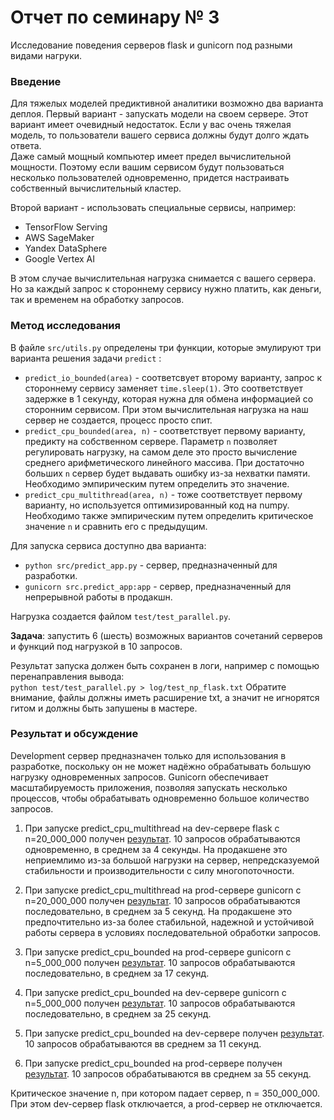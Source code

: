 # Отчет по семинару № 3
Исследование поведения серверов flask и gunicorn под разными видами нагруки.  

### Введение
Для тяжелых моделей предиктивной аналитики возможно два варианта деплоя. 
Первый вариант - запускать модели на своем сервере. 
Этот вариант имеет очевидный недостаток. 
Если у вас очень тяжелая модель, то пользователи вашего сервиса должны будут долго ждать ответа.  
Даже самый мощный компьютер имеет предел вычислительной мощности. 
Поэтому если вашим сервисом будут пользоваться несколько пользователей одновременно, придется настраивать собственный вычислительный кластер. 

Второй вариант - использовать специальные сервисы, например:  
- TensorFlow Serving
- AWS SageMaker
- Yandex DataSphere
- Google Vertex AI

В этом случае вычислительная нагрузка снимается с вашего сервера. 
Но за каждый запрос к стороннему сервису нужно платить, как деньги, так и временем на обработку запросов. 

### Метод исследования
В файле `src/utils.py` определены три функции, которые эмулируют три варианта решения задачи `predict` :
- `predict_io_bounded(area)` - соответсвует второму варианту, запрос к стороннему сервису заменяет `time.sleep(1)`. 
Это соответствует задержке в 1 секунду, которая нужна для обмена информацией со сторонним сервисом. 
При этом вычислительная нагрузка на наш сервер не создается, процесс просто спит. 
- `predict_cpu_bounded(area, n)` - соответствует первому варианту, предикту на собственном сервере. 
Параметр `n` позволяет регулировать нагрузку, на самом деле это просто вычисление среднего арифметического линейного массива. 
При достаточно больших `n` сервер будет выдавать ошибку из-за нехватки памяти. 
Необходимо эмпирическим путем определить это значение. 
- `predict_cpu_multithread(area, n)` - тоже соответствует первому варианту, но используется оптимизированный код на numpy. 
Необходимо также эмпирическим путем определить критическое значение `n` и сравнить его с предыдущим. 

Для запуска сервиса доступно два варианта: 
- `python src/predict_app.py` - сервер, предназначенный для разработки. 
- `gunicorn src.predict_app:app` - сервер, предназначенный для непрерывной работы в продакшн. 

Нагрузка создается файлом `test/test_parallel.py`.  

**Задача**: запустить 6 (шесть) возможных вариантов сочетаний серверов и функций под нагрузкой в 10 запросов. 

Результат запуска должен быть сохранен в логи, например с помощью перенаправления вывода:  
`python test/test_parallel.py > log/test_np_flask.txt` 
Обратите внимание, файлы должны иметь расширение txt, а значит не игнорятся гитом и должны быть запушены в мастере.  

### Результат и обсуждение
Development сервер предназначен только для использования в разработке, поскольку он не может надёжно обрабатывать большую нагрузку одновременных запросов.
Gunicorn обеспечивает масштабируемость приложения, позволяя запускать несколько процессов, чтобы обрабатывать одновременно большое количество запросов.


1) При запуске predict_cpu_multithread на dev-сервере flask с n=20_000_000 получен [результат](log/predict_cpu_multithread_dev_20000000.txt). 
10 запросов обрабатываются одновременно, в среднем за 4 секунды. 
На продакшене это неприемлимо из-за большой нагрузки  на сервер, непредсказуемой стабильности и производительности с силу многопоточности.

2) При запуске predict_cpu_multithread на prod-сервере gunicorn с n=20_000_000 получен [результат](log/predict_cpu_multithread_prod_20000000.txt). 
10 запросов обрабатываются последовательно, в среднем за 5 секунд. 
На продакшене это предпочтительно из-за более стабильной, надежной и устойчивой работы сервера в условиях последовательной обработки запросов.

3) При запуске predict_cpu_bounded на prod-сервере gunicorn с n=5_000_000 получен [результат](log/predict_cpu_bounded_prod.txt). 
10 запросов обрабатываются последовательно, в среднем за 17 секунд. 

4) При запуске predict_cpu_bounded на dev-сервере gunicorn с n=5_000_000 получен [результат](log/predict_cpu_bounded_dev.txt). 
10 запросов обрабатываются последовательно, в среднем за 25 секунд. 

5) При запуске predict_cpu_bounded на dev-сервере получен [результат](log/predict_io_bounded_dev.txt). 
10 запросов обрабатываются вв среднем за 11 секунд.

6) При запуске predict_cpu_bounded на prod-сервере получен [результат](log/predict_io_bounded_prod.txt).
10 запросов обрабатываются вв среднем за 55 секунд.

Критическое значение n, при котором падает сервер, n = 350_000_000. При этом dev-сервер flask отключается, а prod-сервер не отключается. 